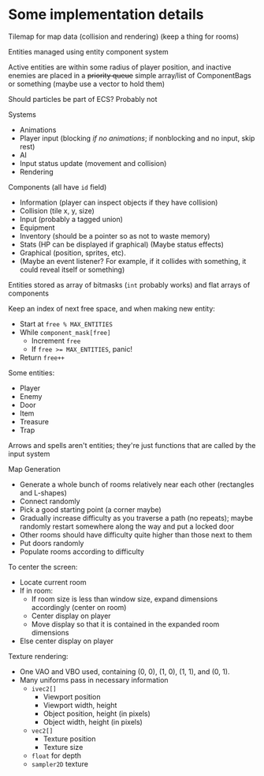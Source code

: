 # Some implementation details

Tilemap for map data (collision and rendering) (keep a thing for rooms)

Entities managed using entity component system

Active entities are within some radius of player position, and inactive enemies are placed in a ~~priority queue~~ simple array/list of ComponentBags or something (maybe use a vector to hold them)

Should particles be part of ECS? Probably not

Systems
  * Animations
  * Player input (blocking *if no animations*; if nonblocking and no input, skip rest)
  * AI
  * Input status update (movement and collision)
  * Rendering

Components (all have `id` field)
  * Information (player can inspect objects if they have collision)
  * Collision (tile x, y, size)
  * Input (probably a tagged union)
  * Equipment
  * Inventory (should be a pointer so as not to waste memory)
  * Stats (HP can be displayed if graphical) (Maybe status effects)
  * Graphical (position, sprites, etc).
  * (Maybe an event listener? For example, if it collides with something, it could reveal itself or something)

Entities stored as array of bitmasks (`int` probably works) and flat arrays of components

Keep an index of next free space, and when making new entity:
  * Start at `free % MAX_ENTITIES`
  * While `component_mask[free]`
    * Increment `free`
    * If `free >= MAX_ENTITIES`, panic!
  * Return `free++`

Some entities:
  * Player
  * Enemy
  * Door
  * Item
  * Treasure
  * Trap

Arrows and spells aren't entities; they're just functions that are called by the input system

Map Generation
  * Generate a whole bunch of rooms relatively near each other (rectangles and L-shapes)
  * Connect randomly
  * Pick a good starting point (a corner maybe)
  * Gradually increase difficulty as you traverse a path (no repeats); maybe randomly restart somewhere along the way and put a locked door
  * Other rooms should have difficulty quite higher than those next to them
  * Put doors randomly
  * Populate rooms according to difficulty

To center the screen:
  * Locate current room
  * If in room:
    * If room size is less than window size, expand dimensions accordingly (center on room)
    * Center display on player
    * Move display so that it is contained in the expanded room dimensions
  * Else center display on player

Texture rendering:
  * One VAO and VBO used, containing (0, 0), (1, 0), (1, 1), and (0, 1).
  * Many uniforms pass in necessary information
    * `ivec2[]`
      * Viewport position
      * Viewport width, height
      * Object position, height (in pixels)
      * Object width, height (in pixels)
    * `vec2[]`
      * Texture position
      * Texture size
    * `float` for depth
    * `sampler2D` texture
